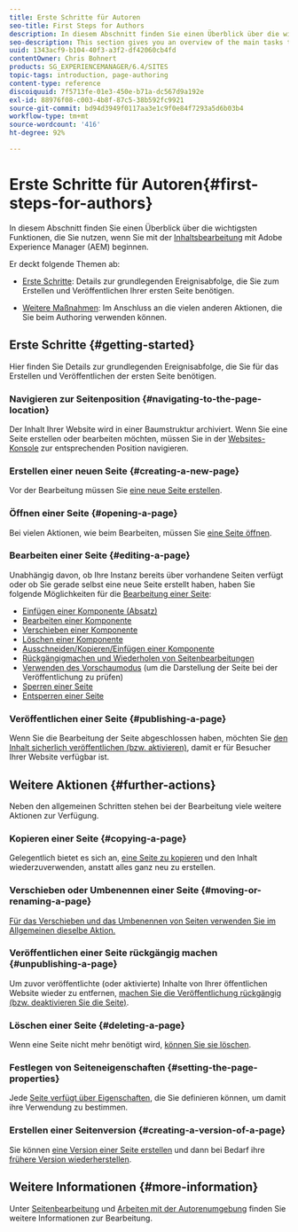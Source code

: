 ```yaml
---
title: Erste Schritte für Autoren
seo-title: First Steps for Authors
description: In diesem Abschnitt finden Sie einen Überblick über die wichtigsten Funktionen, die Sie nutzen, wenn Sie mit der Inhaltsbearbeitung mit Adobe Experience Manager (AEM) beginnen.
seo-description: This section gives you an overview of the main tasks that you will be using when starting to author content with Adobe Experience Manager (AEM).
uuid: 1343acf9-b104-40f3-a3f2-df42060cb4fd
contentOwner: Chris Bohnert
products: SG_EXPERIENCEMANAGER/6.4/SITES
topic-tags: introduction, page-authoring
content-type: reference
discoiquuid: 7f5713fe-01e3-450e-b71a-dc567d9a192e
exl-id: 88976f08-c003-4b8f-87c5-38b592fc9921
source-git-commit: bd94d3949f0117aa3e1c9f0e84f7293a5d6b03b4
workflow-type: tm+mt
source-wordcount: '416'
ht-degree: 92%

---
```


# Erste Schritte für Autoren{#first-steps-for-authors}

In diesem Abschnitt finden Sie einen Überblick über die wichtigsten Funktionen, die Sie nutzen, wenn Sie mit der [Inhaltsbearbeitung](/help/sites-authoring/author.md#concept-of-authoring-and-publishing) mit Adobe Experience Manager (AEM) beginnen.

Er deckt folgende Themen ab:

* [Erste Schritte](#getting-started): Details zur grundlegenden Ereignisabfolge, die Sie zum Erstellen und Veröffentlichen Ihrer ersten Seite benötigen.

* [Weitere Maßnahmen](#further-actions): Im Anschluss an die vielen anderen Aktionen, die Sie beim Authoring verwenden können.

## Erste Schritte {#getting-started}

Hier finden Sie Details zur grundlegenden Ereignisabfolge, die Sie für das Erstellen und Veröffentlichen der ersten Seite benötigen.

### Navigieren zur Seitenposition {#navigating-to-the-page-location}

Der Inhalt Ihrer Website wird in einer Baumstruktur archiviert. Wenn Sie eine Seite erstellen oder bearbeiten möchten, müssen Sie in der [Websites-Konsole](/help/sites-classic-ui-authoring/author-env-basic-handling.md#navigating-with-the-websites-console) zur entsprechenden Position navigieren.

### Erstellen einer neuen Seite {#creating-a-new-page}

Vor der Bearbeitung müssen Sie [eine neue Seite erstellen](/help/sites-classic-ui-authoring/classic-page-author-manage-pages.md#creating-a-new-page).

### Öffnen einer Seite {#opening-a-page}

Bei vielen Aktionen, wie beim Bearbeiten, müssen Sie [eine Seite öffnen](/help/sites-classic-ui-authoring/classic-page-author-manage-pages.md#opening-a-page-for-editing).

### Bearbeiten einer Seite {#editing-a-page}

Unabhängig davon, ob Ihre Instanz bereits über vorhandene Seiten verfügt oder ob Sie gerade selbst eine neue Seite erstellt haben, haben Sie folgende Möglichkeiten für die [Bearbeitung einer Seite](/help/sites-classic-ui-authoring/classic-page-author-edit-content.md):

* [Einfügen einer Komponente (Absatz)](/help/sites-classic-ui-authoring/classic-page-author-edit-content.md#inserting-a-component)
* [Bearbeiten einer Komponente](/help/sites-classic-ui-authoring/classic-page-author-edit-content.md#editing-a-component-content-and-properties)
* [Verschieben einer Komponente](/help/sites-classic-ui-authoring/classic-page-author-edit-content.md#moving-a-component)
* [Löschen einer Komponente](/help/sites-classic-ui-authoring/classic-page-author-edit-content.md#deleting-a-component)
* [Ausschneiden/Kopieren/Einfügen einer Komponente](/help/sites-classic-ui-authoring/classic-page-author-edit-content.md#cut-copy-paste-a-component)
* [Rückgängigmachen und Wiederholen von Seitenbearbeitungen](/help/sites-classic-ui-authoring/classic-page-author-edit-content.md#undoing-and-redoing-page-edits)
* [Verwenden des Vorschaumodus](/help/sites-classic-ui-authoring/classic-page-author-edit-content.md#previewing-pages) (um die Darstellung der Seite bei der Veröffentlichung zu prüfen)
* [Sperren einer Seite](/help/sites-classic-ui-authoring/classic-page-author-edit-content.md#locking-a-page)
* [Entsperren einer Seite](/help/sites-classic-ui-authoring/classic-page-author-edit-content.md#unlocking-a-page)

### Veröffentlichen einer Seite {#publishing-a-page}

Wenn Sie die Bearbeitung der Seite abgeschlossen haben, möchten Sie [den Inhalt sicherlich veröffentlichen (bzw. aktivieren)](/help/sites-classic-ui-authoring/classic-page-author-publish-pages.md#main-pars-title-10), damit er für Besucher Ihrer Website verfügbar ist.

## Weitere Aktionen {#further-actions}

Neben den allgemeinen Schritten stehen bei der Bearbeitung viele weitere Aktionen zur Verfügung. 

### Kopieren einer Seite {#copying-a-page}

Gelegentlich bietet es sich an, [eine Seite zu kopieren](/help/sites-classic-ui-authoring/classic-page-author-manage-pages.md#copying-and-pasting-a-page) und den Inhalt wiederzuverwenden, anstatt alles ganz neu zu erstellen.

### Verschieben oder Umbenennen einer Seite {#moving-or-renaming-a-page}

[Für das Verschieben und das Umbenennen von Seiten verwenden Sie im Allgemeinen dieselbe Aktion.](/help/sites-classic-ui-authoring/classic-page-author-manage-pages.md#moving-or-renaming-page)

### Veröffentlichen einer Seite rückgängig machen {#unpublishing-a-page}

Um zuvor veröffentlichte (oder aktivierte) Inhalte von Ihrer öffentlichen Website wieder zu entfernen, [machen Sie die Veröffentlichung rückgängig (bzw. deaktivieren Sie die Seite)](/help/sites-classic-ui-authoring/classic-page-author-publish-pages.md#unpublishing-a-page).

### Löschen einer Seite {#deleting-a-page}

Wenn eine Seite nicht mehr benötigt wird, [können Sie sie löschen](/help/sites-classic-ui-authoring/classic-page-author-manage-pages.md#deleting-a-page).

### Festlegen von Seiteneigenschaften {#setting-the-page-properties}

Jede [Seite verfügt über Eigenschaften](/help/sites-classic-ui-authoring/classic-page-author-edit-page-properties.md), die Sie definieren können, um damit ihre Verwendung zu bestimmen.

### Erstellen einer Seitenversion {#creating-a-version-of-a-page}

Sie können [eine Version einer Seite erstellen](/help/sites-classic-ui-authoring/classic-page-author-work-with-versions.md#creating-a-new-version) und dann bei Bedarf ihre [frühere Version wiederherstellen](/help/sites-classic-ui-authoring/classic-page-author-work-with-versions.md#restoring-a-page-version-from-sidekick).

## Weitere Informationen {#more-information}

Unter [Seitenbearbeitung](/help/sites-classic-ui-authoring/classic-page-author.md) und [Arbeiten mit der Autorenumgebung](/help/sites-classic-ui-authoring/author-env.md) finden Sie weitere Informationen zur Bearbeitung.
